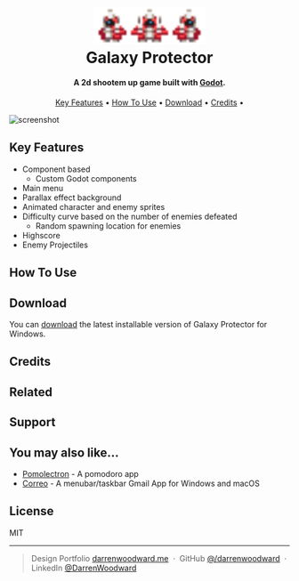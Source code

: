 
<h1 align="center">
  <br>
  <a href=""><img src="galaxy shooter/assets/ship.png" alt="Galaxy Protector" width="200"></a>
  <br>
  Galaxy Protector
  <br>
</h1>

<h4 align="center">A 2d shootem up game built with <a href="https://godotengine.org/" target="_blank">Godot</a>.</h4>

<p align="center">
  <a href="#key-features">Key Features</a> •
  <a href="#how-to-use">How To Use</a> •
  <a href="#download">Download</a> •
  <a href="#credits">Credits</a> •
</p>

![screenshot](https://raw.githubusercontent.com/amitmerchant1990/electron-markdownify/master/app/img/markdownify.gif)

## Key Features

* Component based
  - Custom Godot components 
* Main menu
* Parallax effect background
* Animated character and enemy sprites 
* Difficulty curve based on the number of enemies defeated
  - Random spawning location for enemies
* Highscore 
* Enemy Projectiles

## How To Use


## Download

You can [download](galaxyShooter.zip) the latest installable version of Galaxy Protector for Windows.

## Credits


## Related


## Support


## You may also like...

- [Pomolectron](https://github.com/amitmerchant1990/pomolectron) - A pomodoro app
- [Correo](https://github.com/amitmerchant1990/correo) - A menubar/taskbar Gmail App for Windows and macOS

## License

MIT

---

> Design Portfolio [darrenwoodward.me](https://www.darrenwoodward.me) &nbsp;&middot;&nbsp;
> GitHub [@/darrenwoodward](https://github.com//darrenwoodward) &nbsp;&middot;&nbsp;
> LinkedIn [@DarrenWoodward](https://www.linkedin.com/in/darren-woodward/)

